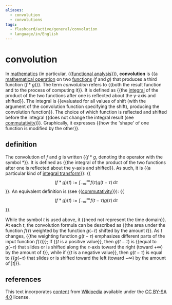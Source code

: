 ```yaml
---
aliases:
  - convolution
  - convolutions
tags:
  - flashcard/active/general/convolution
  - language/in/English
---
```


# convolution

In [mathematics](mathematics.md) (in particular, {{[functional analysis](functional%20analysis.md)}}), __convolution__ is {{a [mathematical operation](operation%20(mathematics).md) on two [functions](function%20(mathematics).md) ($f$ and $g$) that produces a third function ($f * g$)}}. The term _convolution_ refers to {{both the result function and to the process of computing it}}. It is defined as {{the [integral](integral.md) of the product of the two functions after one is reflected about the y-axis and shifted}}. The integral is {{evaluated for all values of shift (with the argument of the convolution function specifying the shift), producing the convolution function}}. The choice of which function is reflected and shifted before the integral {{does not change the integral result (see [commutativity](#properties))}}. Graphically, it expresses {{how the 'shape' of one function is modified by the other}}. <!--SR:!2024-10-22,57,310!2025-02-06,121,290!2025-05-17,214,330!2025-01-07,102,290!2025-04-07,174,310!2024-10-29,63,310!2025-02-02,117,290-->

## definition

The convolution of $f$ and $g$ is written {{$f * g$, denoting the operator with the symbol $*$}}. It is defined as {{the integral of the product of the two functions after one is reflected about the y-axis and shifted}}. As such, it is {{a particular kind of [integral transform](integral%20transform.md)}}: {{$$(f * g)(t) := \int_{-\infty}^\infty \! f(\tau) g(t - \tau) \,\mathrm{d}\tau$$}}. An equivalent definition is (see {{[commutativity](#properties)}}): {{$$(f * g)(t) := \int_{-\infty}^\infty \! f(t - \tau) g(\tau) \,\mathrm{d}\tau$$}}. <!--SR:!2025-06-27,249,330!2025-01-11,105,290!2024-12-06,75,270!2024-11-03,67,310!2025-02-03,118,290!2025-05-02,199,310-->

While the symbol $t$ is used above, it {{need not represent the time domain}}. At each $t$, the convolution formula can be described as {{the area under the function $f(\tau)$ weighted by the function $g(-\tau)$ shifted by the amount $t$}}. As $t$ changes, {{the weighting function $g(t - \tau)$ emphasizes different parts of the input function $f(\tau)$}}; If {{$t$ is a positive value}}, then $g(t - \tau)$ is {{equal to $g(-\tau)$ that slides or is shifted along the $\tau$-axis toward the right (toward $+\infty$) by the amount of $t$}}, while if {{$t$ is a negative value}}, then $g(t - \tau)$ is equal to {{$g(-\tau)$ that slides or is shifted toward the left (toward $-\infty$) by the amount of $\lvert t \rvert$}}. <!--SR:!2025-02-11,140,310!2025-05-20,214,310!2024-10-24,59,310!2025-05-17,214,330!2025-02-22,147,310!2025-05-17,214,330!2024-10-27,62,310-->

## references

This text incorporates [content](https://en.wikipedia.org/wiki/convolution) from [Wikipedia](Wikipedia.md) available under the [CC BY-SA 4.0](https://creativecommons.org/licenses/by-sa/4.0/) license.
